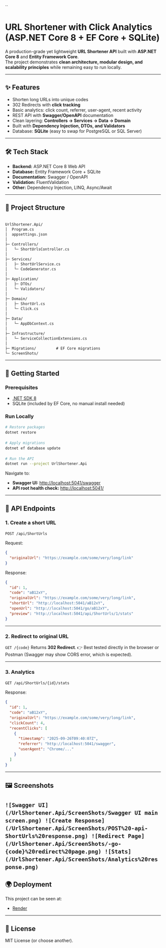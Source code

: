 
``
# URL Shortener with Click Analytics (ASP.NET Core 8 + EF Core + SQLite)

A production-grade yet lightweight **URL Shortener API** built with **ASP.NET Core 8** and **Entity Framework Core**.  
The project demonstrates **clean architecture, modular design, and scalability principles** while remaining easy to run locally.

---

## ✨ Features

- Shorten long URLs into unique codes
- 302 Redirects with **click tracking**
- Basic analytics: click count, referrer, user-agent, recent activity
- REST API with **Swagger/OpenAPI** documentation
- Clean layering: **Controllers → Services → Data → Domain**
- Built with **Dependency Injection, DTOs, and Validators**
- Database: **SQLite** (easy to swap for PostgreSQL or SQL Server)

---

## 🛠 Tech Stack

- **Backend:** ASP.NET Core 8 Web API
- **Database:** Entity Framework Core + SQLite
- **Documentation:** Swagger / OpenAPI
- **Validation:** FluentValidation
- **Other:** Dependency Injection, LINQ, Async/Await

---

## 📂 Project Structure

```

UrlShortener.Api/
│  Program.cs
│  appsettings.json
│
├─ Controllers/
│   └─ ShortUrlsController.cs
│
├─ Services/
│   ├─ ShortUrlService.cs
│   └─ CodeGenerator.cs
│
├─ Application/
│   ├─ DTOs/
│   └─ Validators/
│
├─ Domain/
│   ├─ ShortUrl.cs
│   └─ Click.cs
│
├─ Data/
│   └─ AppDbContext.cs
│
├─ Infrastructure/
│   └─ ServiceCollectionExtensions.cs
│
├─ Migrations/         # EF Core migrations
└─ ScreenShots/  

````

---

## 🚀 Getting Started

### Prerequisites
- [.NET SDK 8](https://dotnet.microsoft.com/en-us/download/dotnet/8.0)
- SQLite (included by EF Core, no manual install needed)

### Run Locally
```bash
# Restore packages
dotnet restore

# Apply migrations
dotnet ef database update

# Run the API
dotnet run --project UrlShortener.Api
````

Navigate to:

* **Swagger UI:** [http://localhost:5041/swagger](http://localhost:5041/swagger)
* **API root health check:** [http://localhost:5041/](http://localhost:5041/)

---

## 📡 API Endpoints

### 1. Create a short URL

`POST /api/ShortUrls`

Request:

```json
{
  "originalUrl": "https://example.com/some/very/long/link"
}
```

Response:

```json
{
  "id": 1,
  "code": "aB12xY",
  "originalUrl": "https://example.com/some/very/long/link",
  "shortUrl": "http://localhost:5041/aB12xY",
  "openUrl": "http://localhost:5041/go/aB12xY",
  "preview": "http://localhost:5041/api/ShortUrls/1/stats"
}
```

---

### 2. Redirect to original URL

`GET /{code}`
Returns **302 Redirect**.
👉 Best tested directly in the browser or Postman (Swagger may show CORS error, which is expected).

---

### 3. Analytics

`GET /api/ShortUrls/{id}/stats`

Response:

```json
{
  "id": 1,
  "code": "aB12xY",
  "originalUrl": "https://example.com/some/very/long/link",
  "clickCount": 4,
  "recentClicks": [
    {
      "timestamp": "2025-09-26T09:40:07Z",
      "referrer": "http://localhost:5041/swagger",
      "userAgent": "Chrome/..."
    }
  ]
}
```

---

## 🖼 Screenshots

``
![Swagger UI](/UrlShortener.Api/ScreenShots/Swagger UI main screen.png)
![Create Response](/UrlShortener.Api/ScreenShots/POST%20-api-ShortUrls%20response.png)
![Redirect Page](/UrlShortener.Api/ScreenShots/-go-{code}%20redirect%20page.png)
![Stats](/UrlShortener.Api/ScreenShots/Analytics%20response.png)
``
---

## 🌍 Deployment

This project can be seen at:

* [Render](https://url-shortener-ae6w.onrender.com/swagger)
---

## 📜 License

MIT License (or choose another).

```
